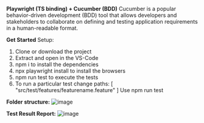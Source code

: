 **Playwright (TS binding) + Cucumber (BDD)**
Cucumber is a popular behavior-driven development (BDD) tool that allows developers and stakeholders to collaborate on defining and testing application requirements in a human-readable format.


**Get Started**
Setup:
1. Clone or download the project
2. Extract and open in the VS-Code
3. npm i to install the dependencies
4. npx playwright install to install the browsers
5. npm run test to execute the tests
6. To run a particular test change
  paths: [
            "src/test/features/featurename.feature"
         ] 
Use npm run test 

**Folder structure:**
![image](https://github.com/user-attachments/assets/cbf7de3e-b652-498d-9d61-6316a8fa74de)
      

**Test Result Report:**
![image](https://github.com/user-attachments/assets/a06def0c-e6b1-4c25-a6ae-3765a999de25)
